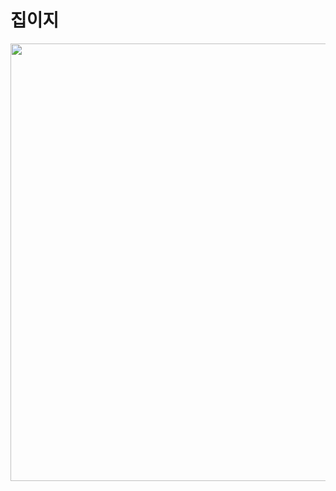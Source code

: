 # 집이지
<center><img src="https://user-images.githubusercontent.com/71883439/121538910-23118300-ca40-11eb-8b93-f3f4c3c3113c.png" width="700" height=""></center>
